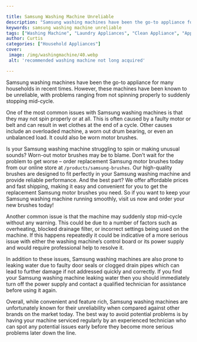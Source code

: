 ```yaml
---

title: Samsung Washing Machine Unreliable
description: "Samsung washing machines have been the go-to appliance for many households in recent times. However, these machines have been know...see more detail"
keywords: samsung washing machine unreliable
tags: ["Washing Machine", "Laundry Appliances", "Clean Appliance", "Appliance Brand", "Appliance Guide", "Appliance Reviews"]
author: Curtis
categories: ["Household Appliances"]
cover: 
 image: /img/washingmachine/40.webp
 alt: 'recommended washing machine not long acquired'

---
```


Samsung washing machines have been the go-to appliance for many households in recent times. However, these machines have been known to be unreliable, with problems ranging from not spinning properly to suddenly stopping mid-cycle.

One of the most common issues with Samsung washing machines is that they may not spin properly or at all. This is often caused by a faulty motor or belt and can result in wet clothes at the end of a cycle. Other causes include an overloaded machine, a worn out drum bearing, or even an unbalanced load. It could also be worn motor brushes. 

Is your Samsung washing machine struggling to spin or making unusual sounds? Worn-out motor brushes may be to blame. Don't wait for the problem to get worse – order replacement Samsung motor brushes today from our online store at `/products/samsung-brushes`. Our high-quality brushes are designed to fit perfectly in your Samsung washing machine and provide reliable performance. And the best part? We offer affordable prices and fast shipping, making it easy and convenient for you to get the replacement Samsung motor brushes you need. So if you want to keep your Samsung washing machine running smoothly, visit us now and order your new brushes today!


Another common issue is that the machine may suddenly stop mid-cycle without any warning. This could be due to a number of factors such as overheating, blocked drainage filter, or incorrect settings being used on the machine. If this happens repeatedly it could be indicative of a more serious issue with either the washing machine’s control board or its power supply and would require professional help to resolve it.

In addition to these issues, Samsung washing machines are also prone to leaking water due to faulty door seals or clogged drain pipes which can lead to further damage if not addressed quickly and correctly. If you find your Samsung washing machine leaking water then you should immediately turn off the power supply and contact a qualified technician for assistance before using it again. 

Overall, while convenient and feature rich, Samsung washing machines are unfortunately known for their unreliability when compared against other brands on the market today. The best way to avoid potential problems is by having your machine serviced regularly by an experienced technician who can spot any potential issues early before they become more serious problems later down the line.
